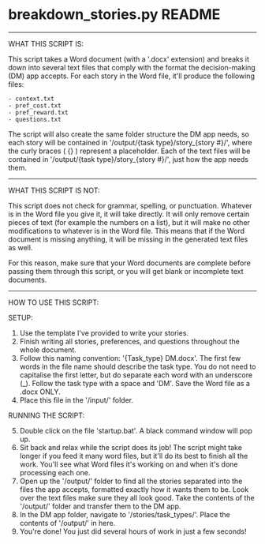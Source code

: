 # breakdown_stories.py README
-----------------------------------------------------------------------------------
WHAT THIS SCRIPT IS:

This script takes a Word document (with a '.docx' extension) and breaks it down
into several text files that comply with the format the decision-making (DM) app
accepts. For each story in the Word file, it'll produce the following files:
	
	- context.txt
	- pref_cost.txt
	- pref_reward.txt
	- questions.txt

The script will also create the same folder structure the DM app needs, so each
story will be contained in '/output/{task type}/story_{story #}/', where the
curly braces ( {} ) represent a placeholder. Each of the text files will be
contained in '/output/{task type}/story_{story #}/', just how the app needs them.

-----------------------------------------------------------------------------------
WHAT THIS SCRIPT IS NOT:

This script does not check for grammar, spelling, or punctuation. Whatever is in
the Word file you give it, it will take directly. It will only remove certain
pieces of text (for example the numbers on a list), but it will make no other
modifications to whatever is in the Word file. This means that if the Word document
is missing anything, it will be missing in the generated text files as well.

For this reason, make sure that your Word documents are complete before passing them
through this script, or you will get blank or incomplete text documents.

-----------------------------------------------------------------------------------
HOW TO USE THIS SCRIPT:

SETUP:

1. Use the template I've provided to write your stories.
2. Finish writing all stories, preferences, and questions throughout the whole
	document.
3. Follow this naming convention: '{Task_type} DM.docx'. The first few words in
	the file name should describe the task type. You do not need to capitalise
	the first letter, but do separate each word with an underscore (_). Follow
	the task type with a space and 'DM'. Save the Word file as a .docx ONLY.
4. Place this file in the '/input/' folder.

RUNNING THE SCRIPT:

5. Double click on the file 'startup.bat'. A black command window will pop up.
6. Sit back and relax while the script does its job!
	The script might take longer if you feed it many word files, but it'll do
	its best to finish all the work. You'll see what Word files it's working on
	and when it's done processing each one.
7. Open up the '/output/' folder to find all the stories separated into the files
	the app accepts, formatted exactly how it wants them to be. Look over the text
	files make sure they all look good.
	Take the contents of the '/output/' folder and transfer them to the DM app.
8. In the DM app folder, navigate to '/stories/task_types/'. Place the contents of
	'/output/' in here.
9. You're done! You just did several hours of work in just a few seconds!
